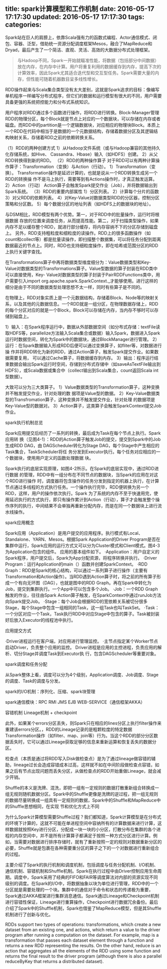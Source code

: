 title: spark计算模型和工作机制
date: 2016-05-17 17:17:30
updated: 2016-05-17 17:17:30
tags:
categories:
---

Spark站在巨人的肩膀上，依靠Scala强有力的函数式编程、Actor通信模式、闭包、容器、泛型，借助统一资源分配调度框架Mesos，融合了MapReduce和Dryad，最后产生了一个简洁、直观、灵活、高效的大数据分布式处理框架。

> 与Hadoop不同，Spark一开始就瞄准性能，将数据（包括部分中间数据）放在内存，在内存中计算。用户将重复利用的数据缓存到内存，提高下次的计算效率，因此Spark尤其适合迭代型和交互型任务。Spark需要大量的内存，但性能可随着机器数目呈多线性增长。

RDD操作起来与Scala集合类型没有太大差别，这就是Spark追求的目标：像编写单机程序一样编写分布式程序，但它们的数据和运行模型有很大的不同，用户需要具备更强的系统把控能力和分布式系统知识。

用户程序对RDD通过多个函数进行操作，将RDD进行转换。Block-Manager管理RDD的物理分区，每个Block就是节点上对应的一个数据块，可以存储在内存或者磁盘。而RDD中的partition是一个逻辑数据块，对应相应的物理块Block。本质上一个RDD在代码中相当于是数据的一个元数据结构，存储着数据分区及其逻辑结构映射关系，存储着RDD之前的依赖转换关系。

（1）RDD的两种创建方式
1）从Hadoop文件系统（或与Hadoop兼容的其他持久化存储系统，如Hive、
Cassandra、Hbase）输入（如HDFS）创建。
2）从父RDD转换得到新的RDD。
（2）RDD的两种操作算子
对于RDD可以有两种计算操作算子：Transformation（变换）与Action（行动）。
1）Transformation（变换）。
Transformation操作是延迟计算的，也就是说从一个RDD转换生成另一个RDD的转换操
作不是马上执行，需要等到有Actions操作时，才真正触发运算。
2）Action（行动）
Action算子会触发Spark提交作业（Job），并将数据输出到Spark系统。
（3）RDD的重要内部属性
1）分区列表。
2）计算每个分片的函数
3）对父RDD的依赖列表。
4）对Key-Value对数据类型RDD的分区器，控制分区策略和分区数。
5）每个数据分区的地址列表（如HDFS上的数据块的地址）。

与DSM相比，RDD模型有两个优势。第一，对于RDD中的批量操作，运行时将根据数据
存放的位置来调度任务，从而提高性能。第二，对于扫描类型操作，如果内存不足以缓存整个RDD，就进行部分缓存，将内存容纳不下的分区存储到磁盘上。
另外，RDD支持粗粒度和细粒度的读操作。RDD上的很多函数操作（如count和collect等）都是批量读操作，即扫描整个数据集，可以将任务分配到距离数据最近的节点上。同时，RDD也支持细粒度操作，即在哈希或范围分区的RDD上执行关键字查找。

在Transformations算子中再将数据类型维度细分为：Value数据类型和Key-Value对数据类型的Transformations算子。Value型数据的算子封装在RDD类中可以直接使用，Key-
Value对数据类型的算子封装于PairRDDFunctions类中，用户需要引入import org.apache.spark.SparkContext._才能够使用。进行这样的细分是由于不同的数据类型处理思想不太一样，同时有些算子是不同的。

在物理上，RDD对象实质上是一个元数据结构，存储着Block、Node等的映射关系，以及其他的元数据信息。一个RDD就是一组分区，在物理数据存储上，RDD的每个分区对应的就是一个Block，Block可以存储在内存，当内存不够时可以存储到磁盘上。


1）输入：在Spark程序运行中，数据从外部数据空间（如分布式存储：textFile读取HDFS等，parallelize方法输入Scala集合或数据）输入Spark，数据进入Spark运行时数据空间，转化为Spark中的数据块，通过BlockManager进行管理。
2）运行：在Spark数据输入形成RDD后便可以通过变换算子，如fliter等，对数据进行操
作并将RDD转化为新的RDD，通过Action算子，触发Spark提交作业。如果数据需要复用，
可以通过Cache算子，将数据缓存到内存。
3）输出：程序运行结束数据会输出Spark运行时空间，存储到分布式存储中（如saveAsTextFile输出到HDFS），或Scala数据或集合中（collect输出到Scala集合，count返回Scala int型数据）。

大致可以分为三大类算子。
1）Value数据类型的Transformation算子，这种变换并不触发提交作业，针对处理的数
据项是Value型的数据。
2）Key-Value数据类型的Transfromation算子，这种变换并不触发提交作业，针对处理
的数据项是Key-Value型的数据对。
3）Action算子，这类算子会触发SparkContext提交Job作业。


spark执行机制总览

Spark应用提交后经历了一系列的转换，最后成为Task在每个节点上执行。Spark应用转
换（见图4-1）：RDD的Action算子触发Job的提交，提交到Spark中的Job生成RDD DAG，由
DAGScheduler转化为Stage DAG，每个Stage中产生相应的Task集合，TaskScheduler将任
务分发到Executor执行。每个任务对应相应的一个数据块，使用用户定义的函数处理数据
块。

Spark执行的底层实现原理，如图4-2所示。在Spark的底层实现中，通过RDD进行数据
的管理，RDD中有一组分布在不同节点的数据块，当Spark的应用在对这个RDD进行操作
时，调度器将包含操作的任务分发到指定的机器上执行，在计算节点通过多线程的方式执行任务。一个操作执行完毕，RDD便转换为另一个RDD，这样，用户的操作依次执行。Spark
为了系统的内存不至于快速用完，使用延迟执行的方式执行，即只有操作累计到Action（行动），算子才会触发整个操作序列的执行，中间结果不会单独再重新分配内存，而是在同一个数据块上进行流水线操作。


spark应用概念

Spark应用（Application）是用户提交的应用程序。执行模式有Local、Standalone、YARN、Mesos。根据Spark Application的Driver Program是否在集群中运行，Spark应用的运行方式又可以分为Cluster模式和Client模式。图4-3为Application包含的组件。
应用的基本组件如下。
·Application：用户自定义的Spark程序，用户提交后，Spark为App分配资源，将程序转换并执行。
·Driver Program：运行Application的main（）函数并创建SparkContext。
·RDD Graph：RDD是Spark的核心结构，可以通过一系列算子进行操作（主要有Transformation和Action操作）。当RDD遇到Action算子时，将之前的所有算子形成一个有向无环图（DAG），也就是图中的RDD Graph。再在Spark中转化为Job，提交到集群执行。一个App中可以包含多个Job。
·Job：一个RDD Graph触发的作业，往往由Spark Action算子触发，在SparkContext中通过runJob方法向Spark提交Job。
·Stage：每个Job会根据RDD的宽依赖关系被切分很多Stage，每个Stage中包含一组相同的Task，这一组Task也叫TaskSet。
·Task：一个分区对应一个Task，Task执行RDD中对应Stage中包含的算子。Task被封装好后放入Executor的线程池中执行。


应用提交方式

·Driver进程运行在客户端，对应用进行管理监控。
·主节点指定某个Worker节点启动Driver，负责整个应用的监控。
Driver进程是应用的主控进程，负责应用的解析、切分Stage并调度Task到Executor执
行，包含DAGScheduler等重要对象。

spark调度和任务分配

从Spark整体上看，调度可以分为4个级别，Application调度、Job调度、Stage的调度、Task的调度与分发。


spark的I/O机制：序列化、压缩、spark块管理

spark通信模块：RPC RMI JMS EJB WEB-SERVICE（通信框架AKKA）

容错机制 Lineage机制 + checkpoint

此外，如果某个errors分区丢失，则Spark只在相应的lines分区上执行filter操作来重建该errors分区。，RDD的Lineage记录的是粗颗粒度的特定数据Transformation操作（如filter、map、join等）行为。当这个RDD的部分分区数据丢失时，它可以通过Lineage获取足够的信息来重新运算和恢复丢失的数据分区。

检查点（本质是通过将RDD写入Disk做检查点）是为了通过lineage做容错的辅助，lineage过长会造成容错成本过高，这样就不如在中间阶段做检查点容错，如果之后有节点出现问题而丢失分区，从做检查点的RDD开始重做Lineage，就会减少开销。



Shuffle的本义是洗牌、混洗，即把一组有一定规则的数据打散重新组合转换成一组无规则随机数据分区。Spark中的Shuffle更像是洗牌的逆过程，把一组无规则的数据尽量转换成一组具有一定规则的数据，Spark中的Shuffle和MapReduce中的Shuffle思想相同，在实现
节和优化方式上不同

为什么Spark计算模型需要Shuffle过程？我们都知道，Spark计算模型是在分布式的环境下计算的，这就不可能在单进程空间中容纳所有的计算数据来进行计算，这样数据就按照Key进行分区，分配成一块一块的小分区，打散分布在集群的各个进程的内存空间中，并不是所有计算算子都满足于按照一种方式分区进行计算。例如，当需要对数据进行排序存储时，就有了重新按照一定的规则对数据重新分区的必要，Shuffle就是包裹在各种需要重分区的算子之下的一个对数据进行重新组合的过程。


主要介绍了Spark的执行机制和调度机制，包括调度与任务分配机制、I/O机制、通信机制、容错机制和Shuffle机制。Spark在执行过程中由Driver控制应用生命周期。调度中，Spark采用了经典的FIFO和FAIR等调度算法对内部的资源实现不同级别的调度。在Spark的I/O中，将数据抽象以块为单位进行管理，RDD中的一个分区就是需要处理的一个块。集群中的通信对于命令和状态的传递极为重要，Spark通过AKKA框架进行集群消息通信。Spark通过Lineage和Checkpoint机制进行容错性保证，Lineage进行重算操作，Checkpoint进行数据冗余备份。最后介绍了Spark中的Shuffle机制，Spark也借鉴了MapReduce模型，但是其Shuffle机制进行了创新与优化。

RDDs support two types of operations: transformations, which create a new dataset from an existing one, and actions, which return a value to the driver program after running a computation on the dataset. For example, map is a transformation that passes each dataset element through a function and returns a new RDD representing the results. On the other hand, reduce is an action that aggregates all the elements of the RDD using some function and returns the final result to the driver program (although there is also a parallel reduceByKey that returns a distributed dataset).